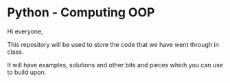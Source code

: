 # Python - Computing OOP
 
Hi everyone,

This repository will be used to store the code that we have went through in class.

It will have examples, solutions and other bits and pieces which you can use to build upon.